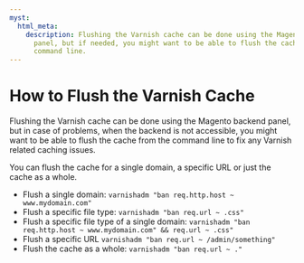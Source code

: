 ```yaml
---
myst:
  html_meta:
    description: Flushing the Varnish cache can be done using the Magento backend
      panel, but if needed, you might want to be able to flush the cache from the
      command line.
---
```


<!-- source: https://support.hypernode.com/en/support/solutions/articles/48000982378-how-to-flush-the-varnish-cache/ -->

# How to Flush the Varnish Cache

Flushing the Varnish cache can be done using the Magento backend panel, but in case of problems, when the backend is not accessible, you might want to be able to flush the cache from the command line to fix any Varnish related caching issues.

You can flush the cache for a single domain, a specific URL or just the cache as a whole.

- Flush a single domain:
  `varnishadm "ban req.http.host ~ www.mydomain.com"`
- Flush a specific file type:
  `varnishadm "ban req.url ~ .css"`
- Flush a specific file type of a single domain:
  `varnishadm "ban req.http.host ~ www.mydomain.com" && req.url ~ .css"`
- Flush a specific URL
  `varnishadm "ban req.url ~ /admin/something"`
- Flush the cache as a whole:
  `varnishadm "ban req.url ~ ."`
